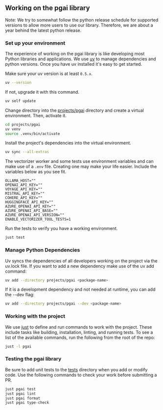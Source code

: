 ## Working on the pgai library


Note: We try to somewhat follow the python release schedule for supported versions to allow more users to use our library.
Therefore, we are about a year behind the latest python release.

### Set up your environment

The experience of working on the pgai library is like developing most Python
libraries and applications. We use [uv](https://docs.astral.sh/uv/getting-started/installation/) to manage dependencies and python versions. Once you have uv installed it's easy to get started.

Make sure your uv version is at least `0.5.x`.

```bash
uv --version
```

If not, upgrade it with this command.

```bash
uv self update
```

Change directory into the [projects/pgai](/projects/pgai) directory and create a
virtual environment. Then, activate it.

```bash
cd projects/pgai
uv venv
source .venv/bin/activate
```

Install the project's dependencies into the virtual environment.

```bash
uv sync --all-extras
```

The vectorizer worker and some tests use environment variables and can make use
of a `.env` file. Creating one may make your life easier. Include the variables 
below as you see fit.

```text
OLLAMA_HOST=""
OPENAI_API_KEY=""
VOYAGE_API_KEY=""
MISTRAL_API_KEY=""
COHERE_API_KEY=""
HUGGINGFACE_API_KEY=""
AZURE_OPENAI_API_KEY=""
AZURE_OPENAI_API_BASE=""
AZURE_OPENAI_API_VERSION=""
ENABLE_VECTORIZER_TOOL_TESTS=1
```

Run the tests to verify you have a working environment.

```bash
just test
```

### Manage Python Dependencies

Uv syncs the dependencies of all developers working on the project via the uv.lock file. If you want to add a new dependency make use of the uv add command:

```bash
uv add --directory projects/pgai <package-name>
```

If it is a development dependency and not needed at runtime, you can add the --dev flag:

```bash
uv add --directory projects/pgai --dev <package-name>
```

### Working with the project

We use [just](https://just.systems/man/en/) to define and run commands to work
with the project. These include tasks like building, installation, linting, 
and running tests. To see a list of the available commands, run the following 
from the root of the repo:

```bash
just -l pgai
```

### Testing the pgai library

Be sure to add unit tests to the [tests](./projects/pgai/tests) directory when
you add or modify code. Use the following commands to check your work before
submitting a PR.

```bash
just pgai test
just pgai lint
just pgai format
just pgai type-check
```